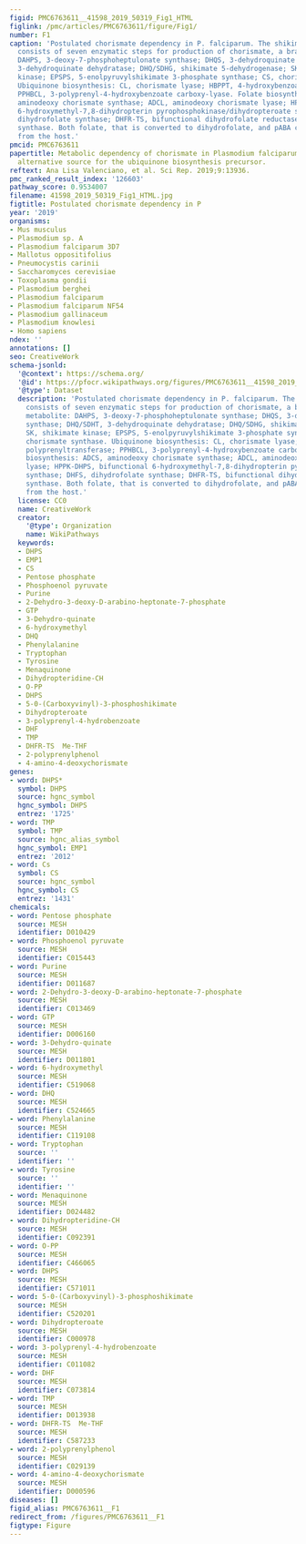 ```yaml
---
figid: PMC6763611__41598_2019_50319_Fig1_HTML
figlink: /pmc/articles/PMC6763611/figure/Fig1/
number: F1
caption: 'Postulated chorismate dependency in P. falciparum. The shikimate pathway
  consists of seven enzymatic steps for production of chorismate, a branch point metabolite:
  DAHPS, 3-deoxy-7-phosphoheptulonate synthase; DHQS, 3-dehydroquinate synthase; DHQ/SDHT,
  3-dehydroquinate dehydratase; DHQ/SDHG, shikimate 5-dehydrogenase; SK, shikimate
  kinase; EPSPS, 5-enolpyruvylshikimate 3-phosphate synthase; CS, chorismate synthase.
  Ubiquinone biosynthesis: CL, chorismate lyase; HBPPT, 4-hydroxybenzoate polyprenyltransferase;
  PPHBCL, 3-polyprenyl-4-hydroxybenzoate carboxy-lyase. Folate biosynthesis: ADCS,
  aminodeoxy chorismate synthase; ADCL, aminodeoxy chorismate lyase; HPPK-DHPS, bifunctional
  6-hydroxymethyl-7,8-dihydropterin pyrophosphokinase/dihydropteroate synthase; DHFS,
  dihydrofolate synthase; DHFR-TS, bifunctional dihydrofolate reductase/thymidylate
  synthase. Both folate, that is converted to dihydrofolate, and pABA can be salvaged
  from the host.'
pmcid: PMC6763611
papertitle: Metabolic dependency of chorismate in Plasmodium falciparum suggests an
  alternative source for the ubiquinone biosynthesis precursor.
reftext: Ana Lisa Valenciano, et al. Sci Rep. 2019;9:13936.
pmc_ranked_result_index: '126603'
pathway_score: 0.9534007
filename: 41598_2019_50319_Fig1_HTML.jpg
figtitle: Postulated chorismate dependency in P
year: '2019'
organisms:
- Mus musculus
- Plasmodium sp. A
- Plasmodium falciparum 3D7
- Mallotus oppositifolius
- Pneumocystis carinii
- Saccharomyces cerevisiae
- Toxoplasma gondii
- Plasmodium berghei
- Plasmodium falciparum
- Plasmodium falciparum NF54
- Plasmodium gallinaceum
- Plasmodium knowlesi
- Homo sapiens
ndex: ''
annotations: []
seo: CreativeWork
schema-jsonld:
  '@context': https://schema.org/
  '@id': https://pfocr.wikipathways.org/figures/PMC6763611__41598_2019_50319_Fig1_HTML.html
  '@type': Dataset
  description: 'Postulated chorismate dependency in P. falciparum. The shikimate pathway
    consists of seven enzymatic steps for production of chorismate, a branch point
    metabolite: DAHPS, 3-deoxy-7-phosphoheptulonate synthase; DHQS, 3-dehydroquinate
    synthase; DHQ/SDHT, 3-dehydroquinate dehydratase; DHQ/SDHG, shikimate 5-dehydrogenase;
    SK, shikimate kinase; EPSPS, 5-enolpyruvylshikimate 3-phosphate synthase; CS,
    chorismate synthase. Ubiquinone biosynthesis: CL, chorismate lyase; HBPPT, 4-hydroxybenzoate
    polyprenyltransferase; PPHBCL, 3-polyprenyl-4-hydroxybenzoate carboxy-lyase. Folate
    biosynthesis: ADCS, aminodeoxy chorismate synthase; ADCL, aminodeoxy chorismate
    lyase; HPPK-DHPS, bifunctional 6-hydroxymethyl-7,8-dihydropterin pyrophosphokinase/dihydropteroate
    synthase; DHFS, dihydrofolate synthase; DHFR-TS, bifunctional dihydrofolate reductase/thymidylate
    synthase. Both folate, that is converted to dihydrofolate, and pABA can be salvaged
    from the host.'
  license: CC0
  name: CreativeWork
  creator:
    '@type': Organization
    name: WikiPathways
  keywords:
  - DHPS
  - EMP1
  - CS
  - Pentose phosphate
  - Phosphoenol pyruvate
  - Purine
  - 2-Dehydro-3-deoxy-D-arabino-heptonate-7-phosphate
  - GTP
  - 3-Dehydro-quinate
  - 6-hydroxymethyl
  - DHQ
  - Phenylalanine
  - Tryptophan
  - Tyrosine
  - Menaquinone
  - Dihydropteridine-CH
  - O-PP
  - DHPS
  - 5-0-(Carboxyvinyl)-3-phosphoshikimate
  - Dihydropteroate
  - 3-polyprenyl-4-hydrobenzoate
  - DHF
  - TMP
  - DHFR-TS  Me-THF
  - 2-polyprenylphenol
  - 4-amino-4-deoxychorismate
genes:
- word: DHPS*
  symbol: DHPS
  source: hgnc_symbol
  hgnc_symbol: DHPS
  entrez: '1725'
- word: TMP
  symbol: TMP
  source: hgnc_alias_symbol
  hgnc_symbol: EMP1
  entrez: '2012'
- word: Cs
  symbol: CS
  source: hgnc_symbol
  hgnc_symbol: CS
  entrez: '1431'
chemicals:
- word: Pentose phosphate
  source: MESH
  identifier: D010429
- word: Phosphoenol pyruvate
  source: MESH
  identifier: C015443
- word: Purine
  source: MESH
  identifier: D011687
- word: 2-Dehydro-3-deoxy-D-arabino-heptonate-7-phosphate
  source: MESH
  identifier: C013469
- word: GTP
  source: MESH
  identifier: D006160
- word: 3-Dehydro-quinate
  source: MESH
  identifier: D011801
- word: 6-hydroxymethyl
  source: MESH
  identifier: C519068
- word: DHQ
  source: MESH
  identifier: C524665
- word: Phenylalanine
  source: MESH
  identifier: C119108
- word: Tryptophan
  source: ''
  identifier: ''
- word: Tyrosine
  source: ''
  identifier: ''
- word: Menaquinone
  source: MESH
  identifier: D024482
- word: Dihydropteridine-CH
  source: MESH
  identifier: C092391
- word: O-PP
  source: MESH
  identifier: C466065
- word: DHPS
  source: MESH
  identifier: C571011
- word: 5-0-(Carboxyvinyl)-3-phosphoshikimate
  source: MESH
  identifier: C520201
- word: Dihydropteroate
  source: MESH
  identifier: C000978
- word: 3-polyprenyl-4-hydrobenzoate
  source: MESH
  identifier: C011082
- word: DHF
  source: MESH
  identifier: C073814
- word: TMP
  source: MESH
  identifier: D013938
- word: DHFR-TS  Me-THF
  source: MESH
  identifier: C587233
- word: 2-polyprenylphenol
  source: MESH
  identifier: C029139
- word: 4-amino-4-deoxychorismate
  source: MESH
  identifier: D000596
diseases: []
figid_alias: PMC6763611__F1
redirect_from: /figures/PMC6763611__F1
figtype: Figure
---
```

